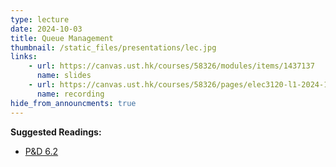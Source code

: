 ```yaml
---
type: lecture
date: 2024-10-03
title: Queue Management
thumbnail: /static_files/presentations/lec.jpg
links: 
    - url: https://canvas.ust.hk/courses/58326/modules/items/1437137
      name: slides
    - url: https://canvas.ust.hk/courses/58326/pages/elec3120-l1-2024-10-03-15-00
      name: recording
hide_from_announcments: true
---
```

**Suggested Readings:**
- [P&D 6.2](https://book.systemsapproach.org/congestion/queuing.html)
